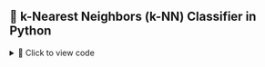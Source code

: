 ## 🧠 k-Nearest Neighbors (k-NN) Classifier in Python

<details>
<summary>🔽 Click to view code</summary>

```python
import numpy as np
import matplotlib.pyplot as plt
from collections import Counter

data = np.random.rand(100)
labels = ["Class1" if x <= 0.5 else "Class2" for x in data[:50]]

def euclidean_distance(x1, x2):
    return abs(x1 - x2)

def knn_classifier(train_data, train_labels, test_point, k):
    distances = [(euclidean_distance(test_point, train_data[i]), train_labels[i]) for i in range(len(train_data))]
    distances.sort(key=lambda x: x[0])
    k_nearest_neighbors = distances[:k]
    k_nearest_labels = [label for _, label in k_nearest_neighbors]
    return Counter(k_nearest_labels).most_common(1)[0][0]

train_data = data[:50]
train_labels = labels
test_data = data[50:]
k_values = [1, 2, 3, 4, 5, 20, 30]

print("--- k-Nearest Neighbors Classification ---")
print("Training dataset: First 50 points labeled based on the rule (x <= 0.5 -> Class1, x > 0.5 -> Class2)")
print("Testing dataset: Remaining 50 points to be classified\n")

results = {}

for k in k_values:
    print(f"Results for k = {k}:")
    classified_labels = [knn_classifier(train_data, train_labels, test_point, k) for test_point in test_data]
    results[k] = classified_labels
    for i, label in enumerate(classified_labels, start=51):
        print(f"Point x{i} (value: {test_data[i - 51]:.4f}) is classified as {label}")
    print("\n")

print("Classification complete.\n")

for k in k_values:
    classified_labels = results[k]
    class1_points = [test_data[i] for i in range(len(test_data)) if classified_labels[i] == "Class1"]
    class2_points = [test_data[i] for i in range(len(test_data)) if classified_labels[i] == "Class2"]

    plt.figure(figsize=(10, 6))
    plt.scatter(train_data, [0] * len(train_data), c=["blue" if label == "Class1" else "red" for label in train_labels],
                label="Training Data", marker="o")
    plt.scatter(class1_points, [1] * len(class1_points), c="blue", label="Class1 (Test)", marker="x")
    plt.scatter(class2_points, [1] * len(class2_points), c="red", label="Class2 (Test)", marker="x")

    plt.title(f"k-NN Classification Results for k = {k}")
    plt.xlabel("Data Points")
    plt.ylabel("Classification Level")
    plt.legend()
    plt.grid(True)
    plt.show()
</details>```

```python
## 📈 Locally Weighted Regression (LWR) in Python

<details>
<summary>🔽 Click to view code</summary>

```python
import numpy as np
import matplotlib.pyplot as plt

def gaussian_kernel(x, xi, tau):
    return np.exp(-np.sum((x - xi) ** 2) / (2 * tau ** 2))

def locally_weighted_regression(x, X, y, tau):
    m = X.shape[0]
    weights = np.array([gaussian_kernel(x, X[i], tau) for i in range(m)])
    W = np.diag(weights)
    X_transpose_W = X.T @ W
    theta = np.linalg.inv(X_transpose_W @ X) @ X_transpose_W @ y
    return x @ theta

np.random.seed(42)
X = np.linspace(0, 2 * np.pi, 100)
y = np.sin(X) + 0.1 * np.random.randn(100)
X_bias = np.c_[np.ones(X.shape), X]

x_test = np.linspace(0, 2 * np.pi, 200)
x_test_bias = np.c_[np.ones(x_test.shape), x_test]
tau = 0.5
y_pred = np.array([locally_weighted_regression(xi, X_bias, y, tau) for xi in x_test_bias])

plt.figure(figsize=(10, 6))
plt.scatter(X, y, color='red', label='Training Data', alpha=0.7)
plt.plot(x_test, y_pred, color='blue', label=f'LWR Fit (tau={tau})', linewidth=2)
plt.xlabel('X', fontsize=12)
plt.ylabel('y', fontsize=12)
plt.title('Locally Weighted Regression', fontsize=14)
plt.legend(fontsize=10)
plt.grid(alpha=0.3)
plt.show()
</details>```

## 🔍 Linear and Polynomial Regression in Python

<details>
<summary>🔽 Click to view code</summary>

```python
import numpy as np
import pandas as pd
import matplotlib.pyplot as plt
from sklearn.datasets import fetch_openml
from sklearn.model_selection import train_test_split
from sklearn.linear_model import LinearRegression
from sklearn.preprocessing import PolynomialFeatures, StandardScaler
from sklearn.pipeline import make_pipeline
from sklearn.metrics import mean_squared_error, r2_score

def linear_regression_california():
    housing = fetch_openml(name="boston",version=1, as_frame=True)
    X = housing.data[["RM"]] 
    y = housing.target 

    X_train, X_test, y_train, y_test = train_test_split(X, y, test_size=0.2, random_state=42)

    model = LinearRegression()
    model.fit(X_train, y_train)

    y_pred = model.predict(X_test)

    plt.scatter(X_test, y_test, color="blue", label="Actual")
    plt.plot(X_test, y_pred, color="red", label="Predicted")
    plt.xlabel("Average number of rooms (AveRooms)")
    plt.ylabel("Median value of homes ($100,000)")
    plt.title("Linear Regression - boston Housing Dataset")
    plt.legend()
    plt.show()

    print("Linear Regression - boston Housing Dataset")
    print("Mean Squared Error:", mean_squared_error(y_test, y_pred))
    print("R^2 Score:", r2_score(y_test, y_pred))


def polynomial_regression_auto_mpg():
    url = "https://archive.ics.uci.edu/ml/machine-learning-databases/auto-mpg/auto-mpg.data"
    column_names = ["mpg", "cylinders", "displacement", "horsepower", "weight", "acceleration", "model_year", "origin"]
    data = pd.read_csv(url, sep='\s+', names=column_names, na_values="?")
    data = data.dropna()

    X = data["displacement"].values.reshape(-1, 1) 
    y = data["mpg"].values

    X_train, X_test, y_train, y_test = train_test_split(X, y, test_size=0.2, random_state=42)

    poly_model = make_pipeline(PolynomialFeatures(degree=2), StandardScaler(), LinearRegression())
    poly_model.fit(X_train, y_train)

    y_pred = poly_model.predict(X_test)

    plt.scatter(X_test, y_test, color="blue", label="Actual")
    plt.scatter(X_test, y_pred, color="red", label="Predicted")
    plt.xlabel("Displacement")
    plt.ylabel("Miles per gallon (mpg)")
    plt.title("Polynomial Regression - Auto MPG Dataset")
    plt.legend()
    plt.show()

    print("Polynomial Regression - Auto MPG Dataset")
    print("Mean Squared Error:", mean_squared_error(y_test, y_pred))
    print("R^2 Score:", r2_score(y_test, y_pred))


if __name__ == "__main__":
    print("Demonstrating Linear Regression and Polynomial Regression\n")
    linear_regression_california()
    polynomial_regression_auto_mpg()
</details>```

## 🌳 Decision Tree Classifier on Breast Cancer Dataset

<details>
<summary>🔽 Click to view code</summary>

```python
import numpy as np
import matplotlib.pyplot as plt
from sklearn.datasets import load_breast_cancer
from sklearn.model_selection import train_test_split
from sklearn.tree import DecisionTreeClassifier
from sklearn.metrics import accuracy_score
from sklearn import tree

data = load_breast_cancer()
X = data.data
y = data.target

X_train, X_test, y_train, y_test = train_test_split(X, y, test_size=0.2, random_state=42)
clf = DecisionTreeClassifier(random_state=42)
clf.fit(X_train, y_train)
y_pred = clf.predict(X_test)

accuracy = accuracy_score(y_test, y_pred)
print(f"Model Accuracy: {accuracy * 100:.2f}%")
new_sample = np.array([X_test[0]])
prediction = clf.predict(new_sample)

prediction_class = "Benign" if prediction == 1 else "Malignant"
print(f"Predicted Class for the new sample: {prediction_class}")

plt.figure(figsize=(12,8))
tree.plot_tree(clf, filled=True, feature_names=data.feature_names, class_names=data.target_names)
plt.title("Decision Tree - Breast Cancer Dataset")
plt.show()
</details>```

## 🤖 Face Recognition using Naive Bayes on Olivetti Faces Dataset

<details>
<summary>🔽 Click to view code</summary>

```python
import numpy as np
from sklearn.datasets import fetch_olivetti_faces
from sklearn.model_selection import train_test_split, cross_val_score
from sklearn.naive_bayes import GaussianNB
from sklearn.metrics import accuracy_score, classification_report, confusion_matrix
import matplotlib.pyplot as plt

data = fetch_olivetti_faces(shuffle=True, random_state=42)
X = data.data
y = data.target

X_train, X_test, y_train, y_test = train_test_split(X, y, test_size=0.3, random_state=42)

gnb = GaussianNB()
gnb.fit(X_train, y_train)
y_pred = gnb.predict(X_test)

accuracy = accuracy_score(y_test, y_pred)
print(f'Accuracy: {accuracy * 100:.2f}%')

print("\nClassification Report:")
print(classification_report(y_test, y_pred, zero_division=1))

print("\nConfusion Matrix:")
print(confusion_matrix(y_test, y_pred))

cross_val_accuracy = cross_val_score(gnb, X, y, cv=5, scoring='accuracy')
print(f'\nCross-validation accuracy: {cross_val_accuracy.mean() * 100:.2f}%')

fig, axes = plt.subplots(3, 5, figsize=(12, 8))
for ax, image, label, prediction in zip(axes.ravel(), X_test, y_test, y_pred):
    ax.imshow(image.reshape(64, 64), cmap=plt.cm.gray)
    ax.set_title(f"True: {label}, Pred: {prediction}")
    ax.axis('off')

plt.show()
</details>```

## 🔬 K-Means Clustering on Breast Cancer Dataset

<details>
<summary>🔽 Click to view code</summary>

```python
import numpy as np
import pandas as pd
import matplotlib.pyplot as plt
import seaborn as sns
from sklearn.datasets import load_breast_cancer
from sklearn.cluster import KMeans
from sklearn.preprocessing import StandardScaler
from sklearn.decomposition import PCA
from sklearn.metrics import confusion_matrix, classification_report

data = load_breast_cancer()
X = data.data
y = data.target

scaler = StandardScaler()
X_scaled = scaler.fit_transform(X)

kmeans = KMeans(n_clusters=2, random_state=42)
y_kmeans = kmeans.fit_predict(X_scaled)

print("Confusion Matrix:")
print(confusion_matrix(y, y_kmeans))
print("\nClassification Report:")
print(classification_report(y, y_kmeans))

pca = PCA(n_components=2)
X_pca = pca.fit_transform(X_scaled)

df = pd.DataFrame(X_pca, columns=['PC1', 'PC2'])
df['Cluster'] = y_kmeans
df['True Label'] = y

plt.figure(figsize=(8, 6))
sns.scatterplot(data=df, x='PC1', y='PC2', hue='Cluster', palette='Set1', s=100, edgecolor='black', alpha=0.7)
plt.title('K-Means Clustering of Breast Cancer Dataset')
plt.xlabel('Principal Component 1')
plt.ylabel('Principal Component 2')
plt.legend(title="Cluster")
plt.show()

plt.figure(figsize=(8, 6))
sns.scatterplot(data=df, x='PC1', y='PC2', hue='True Label', palette='coolwarm', s=100, edgecolor='black', alpha=0.7)
plt.title('True Labels of Breast Cancer Dataset')
plt.xlabel('Principal Component 1')
plt.ylabel('Principal Component 2')
plt.legend(title="True Label")
plt.show()

plt.figure(figsize=(8, 6))
sns.scatterplot(data=df, x='PC1', y='PC2', hue='Cluster', palette='Set1', s=100, edgecolor='black', alpha=0.7)
centers = pca.transform(kmeans.cluster_centers_)
plt.scatter(centers[:, 0], centers[:, 1], s=200, c='red', marker='X', label='Centroids')
plt.title('K-Means Clustering with Centroids')
plt.xlabel('Principal Component 1')
plt.ylabel('Principal Component 2')
plt.legend(title="Cluster")
plt.show()
</details>```

